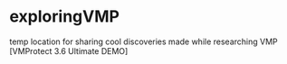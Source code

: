 # exploringVMP
temp location for sharing cool discoveries made while researching VMP [VMProtect 3.6 Ultimate DEMO]

